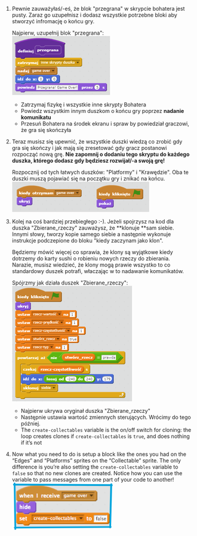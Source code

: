 1. Pewnie zauważyłaś/-eś, że blok "przegrana" w skrypcie bohatera jest pusty. Zaraz go uzupełnisz i dodasz wszystkie potrzebne bloki aby stworzyć infromację o końcu gry.

   Najpierw, uzupełnij blok "przegrana":   ![](/assets/ScreenHunter_003.bmp)

   * Zatrzymaj fizykę i wszystkie inne skrypty Bohatera
   * Powiedz wszystkim innym duszkom o końcu gry poprzez **nadanie komunikatu**
   * Przesuń Bohatera na środek ekranu i spraw by powiedział graczowi, że gra się skończyła

2. Teraz musisz się upewnić, że wszystkie duszki wiedzą co zrobić gdy gra się skończy i jak mają się zresetować gdy gracz postanowi rozpocząć nową grę. **Nie zapomnij o dodaniu tego skryptu do każdego duszka, którego dodasz gdy będziesz rozwijał/-a swoją grę!**

   Rozpocznij od tych łatwych duszków: "Platformy" i "Krawędzie". Oba te duszki muszą pojawiać się na początku gry i znikać na końcu.  ![](/assets/ScreenHunter_004.bmp)

3. Kolej na coś bardziej przebiegłego :-\). Jeżeli spojrzysz na kod dla duszka "Zbierane\_rzeczy" zauważysz, że **klonuje **sam siebie. Innymi słowy, tworzy kopie samego siebie a następnie wykonuje instrukcje podczepione do bloku "kiedy zaczynam jako klon".

   Będziemy mówić więcej co sprawia, że klony są wyjątkowe kiedy dotrzemy do karty sushi o robieniu nowych rzeczy do zbierania. Narazie, musisz wiedzieć, że klony mogą prawie wszystko to co standardowy duszek potrafi, właczając w to nadawanie komunikatów.

   Spójrzmy jak działa duszek "Zbierane\_rzeczy": ![](/assets/ScreenHunter_008.bmp)

   * Najpierw ukrywa oryginał duszka "Zbierane\_rzeczy"
   * Następnie ustawia wartość zmiennych sterujących. Wrócimy do tego później.
   * The `create-collectables` variable is the on/off switch for cloning: the loop creates clones if `create-collectables` is `true`, and does nothing if it’s not

4. Now what you need to do is setup a block like the ones you had on the “Edges” and “Platforms” sprites on the “Collectable” sprite. The only difference is you’re also setting the `create-collectables` variable to `false` so that no new clones are created. Notice how you can use the variable to pass messages from one part of your code to another! ![](assets/losing4.png)



